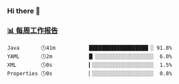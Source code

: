### Hi there 👋

<!-- waka-box start -->
### <a href="https://gist.github.com/b3f90cfdb958d2401b019f821c34c859" target="_blank">📊 每周工作报告</a>
```text
Java       🕓41m           ███████████████████▎░ 91.8%
YAML       🕓2m            █▏░░░░░░░░░░░░░░░░░░░  6.0%
XML        🕓0s            ▎░░░░░░░░░░░░░░░░░░░░  1.5%
Properties 🕓0s            ▏░░░░░░░░░░░░░░░░░░░░  0.8%
```
<!-- waka-box end -->

<!--
**yiningv/yiningv** is a ✨ _special_ ✨ repository because its `README.md` (this file) appears on your GitHub profile.
Here are some ideas to get you started:
- 🔭 I’m currently working on ...
- 🌱 I’m currently learning ...
- 👯 I’m looking to collaborate on ...
- 🤔 I’m looking for help with ...
- 💬 Ask me about ...
- 📫 How to reach me: ...
- 😄 Pronouns: ...
- ⚡ Fun fact: ...
-->
